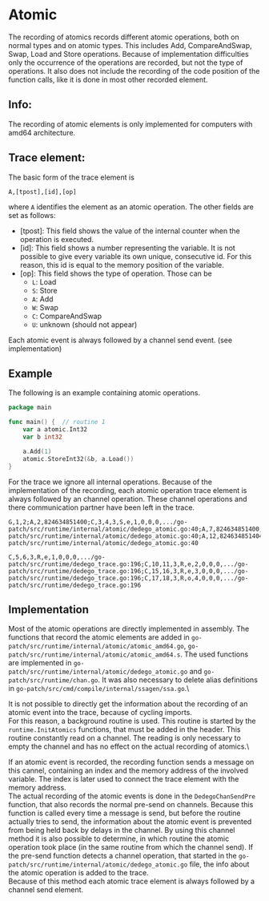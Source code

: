 # Atomic
The recording of atomics records different atomic operations, both on normal types and on atomic types. This includes Add, CompareAndSwap, Swap, Load and Store operations. Because of implementation difficulties only the occurrence of the operations are recorded, but not the type of operations. It also does not include the recording of the code position 
of the function calls, like it is done in most other recorded element.

## Info:
The recording of atomic elements is only implemented for computers with amd64 architecture.

## Trace element:
The basic form of the trace element is 
```
A,[tpost],[id],[op]
```
where `A` identifies the element as an atomic operation.
The other fields are set as follows:
- [tpost]: This field shows the value of the internal counter when the operation is executed.
- [id]: This field shows a number representing the variable. It is not possible to give every variable its own unique, consecutive id. For this reason, this id is equal to the memory position of the variable.
- [op]: This field shows the type of operation. Those can be 
	- `L`: Load
	- `S`: Store
	- `A`: Add
	- `W`: Swap
	- `C`: CompareAndSwap
	- `U`: unknown (should not appear)

Each atomic event is always followed by a channel send event. (see implementation)

## Example
The following is an example containing atomic operations.
```go
package main

func main() {  // routine 1
    var a atomic.Int32
	var b int32

	a.Add(1)
	atomic.StoreInt32(&b, a.Load())
}
```
For the trace we ignore all internal operations. Because of the implementation of the recording, each atomic operation trace element is always followed by an channel operation. These channel operations and there communication partner have been left in the trace.
```
G,1,2;A,2,824634851400;C,3,4,3,S,e,1,0,0,0,.../go-patch/src/runtime/internal/atomic/dedego_atomic.go:40;A,7,824634851400;C,8,9,3,S,e,2,0,0,0,.../go-patch/src/runtime/internal/atomic/dedego_atomic.go:40;A,12,824634851404;C,13,14,3,S,e,3,0,0,0,.../go-patch/src/runtime/internal/atomic/dedego_atomic.go:40

C,5,6,3,R,e,1,0,0,0,.../go-patch/src/runtime/dedego_trace.go:196;C,10,11,3,R,e,2,0,0,0,.../go-patch/src/runtime/dedego_trace.go:196;C,15,16,3,R,e,3,0,0,0,.../go-patch/src/runtime/dedego_trace.go:196;C,17,18,3,R,o,4,0,0,0,.../go-patch/src/runtime/dedego_trace.go:196
```

## Implementation
Most of the atomic operations are directly implemented in assembly. The functions that record the atomic elements are added in `go-patch/src/runtime/internal/atomic/atomic_amd64.go`, `go-patch/src/runtime/internal/atomic/atomic_amd64.s`. The used functions are implemented in `go-patch/src/runtime/internal/atomic/dedego_atomic.go` and `go-patch/src/runtime/chan.go`. It was also necessary to delete alias definitions in `go-patch/src/cmd/compile/internal/ssagen/ssa.go`.\

It is not possible to directly get the information about the recording of an atomic event into the trace, because of cycling imports.\
For this reason, a background routine is used. This routine is started by the `runtime.InitAtomics` functions, that must be added in the header. This routine constantly read on a channel. The reading is only necessary to empty the channel and has no effect on the actual recording of atomics.\

If an atomic event is recorded, the recording function sends a message on this cannel, containing an index and the memory address of the involved variable. The index is later used to connect the trace element with the memory address.\
The actual recording of the atomic events is done in the `DedegoChanSendPre` function, that also records the normal pre-send on channels. 
Because this function is called every time a message is send, but before the routine actually tries to send, the information about the atomic event is prevented from being held back by delays in the channel. By using this channel method it is also possible to determine, in which routine the atomic operation took place (in the same routine from which the channel send). If the pre-send function detects a channel operation, that started in the `go-patch/src/runtime/internal/atomic/dedego_atomic.go` file, the info about the atomic operation is added to the trace.\
Because of this method each atomic trace element is always followed by a channel send element. 
